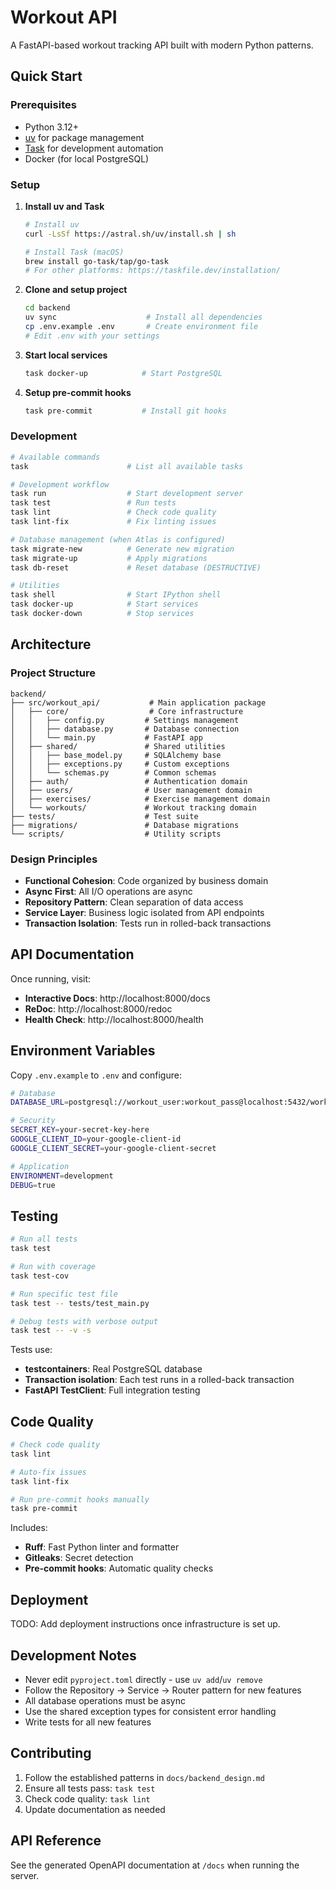 # Workout API

A FastAPI-based workout tracking API built with modern Python patterns.

## Quick Start

### Prerequisites

- Python 3.12+
- [uv](https://docs.astral.sh/uv/) for package management
- [Task](https://taskfile.dev/) for development automation
- Docker (for local PostgreSQL)

### Setup

1. **Install uv and Task**
   ```bash
   # Install uv
   curl -LsSf https://astral.sh/uv/install.sh | sh

   # Install Task (macOS)
   brew install go-task/tap/go-task
   # For other platforms: https://taskfile.dev/installation/
   ```

2. **Clone and setup project**
   ```bash
   cd backend
   uv sync                    # Install all dependencies
   cp .env.example .env       # Create environment file
   # Edit .env with your settings
   ```

3. **Start local services**
   ```bash
   task docker-up            # Start PostgreSQL
   ```

4. **Setup pre-commit hooks**
   ```bash
   task pre-commit           # Install git hooks
   ```

### Development

```bash
# Available commands
task                      # List all available tasks

# Development workflow
task run                  # Start development server
task test                 # Run tests
task lint                 # Check code quality
task lint-fix             # Fix linting issues

# Database management (when Atlas is configured)
task migrate-new          # Generate new migration
task migrate-up           # Apply migrations
task db-reset             # Reset database (DESTRUCTIVE)

# Utilities
task shell                # Start IPython shell
task docker-up            # Start services
task docker-down          # Stop services
```

## Architecture

### Project Structure

```
backend/
├── src/workout_api/           # Main application package
│   ├── core/                  # Core infrastructure
│   │   ├── config.py         # Settings management
│   │   ├── database.py       # Database connection
│   │   └── main.py           # FastAPI app
│   ├── shared/               # Shared utilities
│   │   ├── base_model.py     # SQLAlchemy base
│   │   ├── exceptions.py     # Custom exceptions
│   │   └── schemas.py        # Common schemas
│   ├── auth/                 # Authentication domain
│   ├── users/                # User management domain
│   ├── exercises/            # Exercise management domain
│   └── workouts/             # Workout tracking domain
├── tests/                    # Test suite
├── migrations/               # Database migrations
└── scripts/                  # Utility scripts
```

### Design Principles

- **Functional Cohesion**: Code organized by business domain
- **Async First**: All I/O operations are async
- **Repository Pattern**: Clean separation of data access
- **Service Layer**: Business logic isolated from API endpoints
- **Transaction Isolation**: Tests run in rolled-back transactions

## API Documentation

Once running, visit:
- **Interactive Docs**: http://localhost:8000/docs
- **ReDoc**: http://localhost:8000/redoc
- **Health Check**: http://localhost:8000/health

## Environment Variables

Copy `.env.example` to `.env` and configure:

```bash
# Database
DATABASE_URL=postgresql://workout_user:workout_pass@localhost:5432/workout_db

# Security
SECRET_KEY=your-secret-key-here
GOOGLE_CLIENT_ID=your-google-client-id
GOOGLE_CLIENT_SECRET=your-google-client-secret

# Application
ENVIRONMENT=development
DEBUG=true
```

## Testing

```bash
# Run all tests
task test

# Run with coverage
task test-cov

# Run specific test file
task test -- tests/test_main.py

# Debug tests with verbose output
task test -- -v -s
```

Tests use:
- **testcontainers**: Real PostgreSQL database
- **Transaction isolation**: Each test runs in a rolled-back transaction
- **FastAPI TestClient**: Full integration testing

## Code Quality

```bash
# Check code quality
task lint

# Auto-fix issues
task lint-fix

# Run pre-commit hooks manually
task pre-commit
```

Includes:
- **Ruff**: Fast Python linter and formatter
- **Gitleaks**: Secret detection
- **Pre-commit hooks**: Automatic quality checks

## Deployment

TODO: Add deployment instructions once infrastructure is set up.

## Development Notes

- Never edit `pyproject.toml` directly - use `uv add`/`uv remove`
- Follow the Repository → Service → Router pattern for new features
- All database operations must be async
- Use the shared exception types for consistent error handling
- Write tests for all new features

## Contributing

1. Follow the established patterns in `docs/backend_design.md`
2. Ensure all tests pass: `task test`
3. Check code quality: `task lint`
4. Update documentation as needed

## API Reference

See the generated OpenAPI documentation at `/docs` when running the server.
